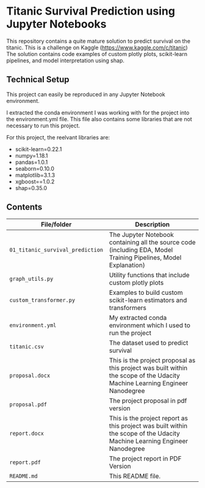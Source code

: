 # Titanic Survival Prediction using Jupyter Notebooks

This repository contains a quite mature solution to predict survival on the titanic.
This is a challenge on Kaggle (https://www.kaggle.com/c/titanic) 
The solution contains code examples of custom plotly plots, scikit-learn pipelines, and model interpretation using shap.

## Technical Setup

This project can easily be reproduced in any Jupyter Notebook environment.

I extracted the conda environment I was working with for the project into the environment.yml file.
This file also contains some libraries that are not necessary to run this project.

For this project, the reelvant libraries are:
- scikit-learn=0.22.1
- numpy=1.18.1
- pandas=1.0.1
- seaborn=0.10.0
- matplotlib=3.1.3
- xgboost==1.0.2
- shap=0.35.0

## Contents

| File/folder | Description |
|-------------|-------------|
| `01_titanic_survival_prediction` | The Jupyter Notebook containing all the source code (including EDA, Model Training Pipelines, Model Explanation)
| `graph_utils.py` | Utility functions that include custom plotly plots
| `custom_transformer.py` | Examples to build custom scikit-learn estimators and transformers
| `environment.yml` | My extracted conda environment which I used to run the project
| `titanic.csv` | The dataset used to predict survival
| `proposal.docx` | This is the project proposal as this project was built within the scope of the Udacity Machine Learning Engineer Nanodegree
| `proposal.pdf` | The project proposal in pdf version
| `report.docx` | This is the project report as this project was built within the scope of the Udacity Machine Learning Engineer Nanodegree
| `report.pdf` | The project report in PDF Version
| `README.md` | This README file.